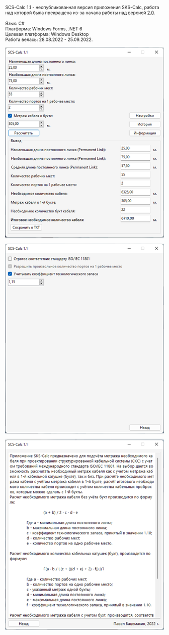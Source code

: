 SCS-Calc 1.1 - неопубликованная версия приложения SKS-Calc, работа над которой была прекращена из-за начала работы над версией [2.0](https://github.com/Rhoxolan/SCS-Calc_2.0).</br></br>
Язык: C#</br>
Платформа: Windows Forms, .NET 6</br>
Целевая платформа: Windows Desktop</br>
Работа велась: 28.08.2022 - 25.09.2022.</br></br>
![SCS_Calc_1_1_screenshot1](https://github.com/Rhoxolan/SCS-Calc_1.1/blob/master/Screenshots/Screenshot_1.png)<br><br>
![SCS_Calc_1_1_screenshot2](https://github.com/Rhoxolan/SCS-Calc_1.1/blob/master/Screenshots/Screenshot_2.png)<br><br>
![SCS_Calc_1_1_screenshot3](https://github.com/Rhoxolan/SCS-Calc_1.1/blob/master/Screenshots/Screenshot_3.png)
